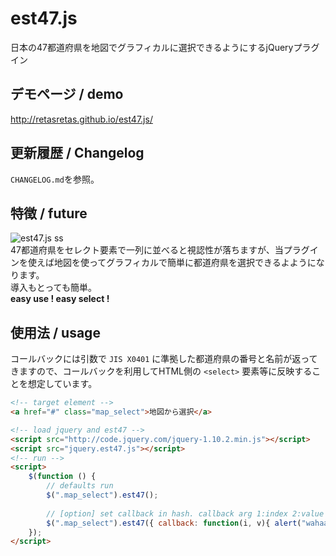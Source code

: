 est47.js
========

日本の47都道府県を地図でグラフィカルに選択できるようにするjQueryプラグイン

## デモページ / demo
http://retasretas.github.io/est47.js/

## 更新履歴 / Changelog
`CHANGELOG.md`を参照。

## 特徴 / future
![est47.js ss](https://raw.github.com/retasretas/est47.js/master/preview.png)  
47都道府県をセレクト要素で一列に並べると視認性が落ちますが、当プラグインを使えば地図を使ってグラフィカルで簡単に都道府県を選択できるよようになります。  
導入もとっても簡単。  
**easy use ! easy select !**

## 使用法 / usage
コールバックには引数で `JIS X0401` に準拠した都道府県の番号と名前が返ってきますので、コールバックを利用してHTML側の `<select>` 要素等に反映することを想定しています。

```html
<!-- target element -->
<a href="#" class="map_select">地図から選択</a>

<!-- load jquery and est47 -->
<script src="http://code.jquery.com/jquery-1.10.2.min.js"></script>
<script src="jquery.est47.js"></script>
<!-- run -->
<script>
    $(function () {
        // defaults run
        $(".map_select").est47();
        
        // [option] set callback in hash. callback arg 1:index 2:value
        $(".map_select").est47({ callback: function(i, v){ alert("wahaa"+i+v); } });
    });
</script>
```
